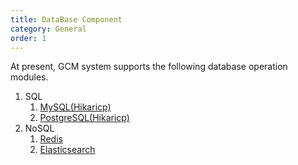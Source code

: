 ```yaml
---
title: DataBase Component
category: General
order: 1
---
```


At present, GCM system supports the following database operation modules.

1. SQL
    1. [MySQL(Hikaricp)](/databases/sql/mysql/)
    2. [PostgreSQL(Hikaricp)](/databases/sql/postgresql/) 
2. NoSQL
   1. [Redis](/databases/nosql/redis/)
   2. [Elasticsearch](/databases/nosql/elasticsearch/)
   